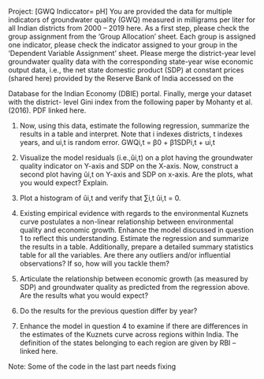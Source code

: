 Project: [GWQ Indiccator= pH]
You are provided the data for multiple indicators of groundwater quality (GWQ) measured in
milligrams per liter for all Indian districts from 2000 – 2019 here. As a first step, please check
the group assignment from the ‘Group Allocation’ sheet. Each group is assigned one
indicator, please check the indicator assigned to your group in the ‘Dependent Variable
Assignment’ sheet. Please merge the district-year level groundwater quality data with the
corresponding state-year wise economic output data, i.e., the net state domestic product
(SDP) at constant prices (shared here) provided by the Reserve Bank of India accessed on the

Database for the Indian Economy (DBIE) portal. Finally, merge your dataset with the district-
level Gini index from the following paper by Mohanty et al. (2016). PDF linked here.

1) Now, using this data, estimate the following regression, summarize the results in a
table and interpret. Note that i indexes districts, t indexes years, and ui,t
is random error.
GWQi,t = β0 + β1SDPi,t + ui,t

2) Visualize the model residuals (i.e.,ûi,t) on a plot having the groundwater quality
indicator on Y-axis and SDP on the X-axis. Now, construct a second plot having ûi,t
on Y-axis and SDP on x-axis. Are the plots, what you would expect? Explain.

3) Plot a histogram of ûi,t and verify that ∑i,t ûi,t = 0.
  
4) Existing empirical evidence with regards to the environmental Kuznets curve
postulates a non-linear relationship between environmental quality and economic
growth. Enhance the model discussed in question 1 to reflect this understanding.
Estimate the regression and summarize the results in a table. Additionally, prepare a
detailed summary statistics table for all the variables. Are there any outliers and/or
influential observations? If so, how will you tackle them?

5) Articulate the relationship between economic growth (as measured by SDP) and
groundwater quality as predicted from the regression above. Are the results what you
would expect?

6) Do the results for the previous question differ by year?
   
7) Enhance the model in question 4 to examine if there are differences in the estimates of
the Kuznets curve across regions within India. The definition of the states belonging
to each region are given by RBI – linked here.

Note: Some of the code in the last part needs fixing
